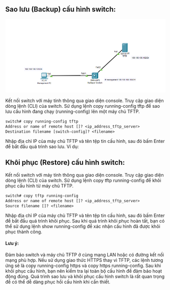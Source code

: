 ## Sao lưu (Backup) cấu hình switch:

  <img src="Basicnetworkimages/24.png">

  Kết nối switch với máy tính thông qua giao diện console.
  Truy cập giao diện dòng lệnh (CLI) của switch.
  Sử dụng lệnh copy running-config tftp để sao lưu cấu hình đang chạy (running-config) lên một máy chủ TFTP.

    switch# copy running-config tftp
    Address or name of remote host []? <ip_address_tftp_server>
    Destination filename [switch-config]? <filename>

  Nhập địa chỉ IP của máy chủ TFTP và tên tệp tin cấu hình, sau đó bấm Enter để bắt đầu quá trình sao lưu.
  Ví dụ:



## Khôi phục (Restore) cấu hình switch:

  Kết nối switch với máy tính thông qua giao diện console.
  Truy cập giao diện dòng lệnh (CLI) của switch.
  Sử dụng lệnh copy tftp running-config để khôi phục cấu hình từ máy chủ TFTP.

    switch# copy tftp running-config
    Address or name of remote host []? <ip_address_tftp_server>
    Source filename []? <filename>

  Nhập địa chỉ IP của máy chủ TFTP và tên tệp tin cấu hình, sau đó bấm Enter để bắt đầu quá trình khôi phục.
  Sau khi quá trình khôi phục hoàn tất, bạn có thể sử dụng lệnh show running-config để xác nhận cấu hình đã được khôi phục thành công.

#### Lưu ý:

  Đảm bảo switch và máy chủ TFTP ở cùng mạng LAN hoặc có đường kết nối mạng phù hợp.
  Nếu sử dụng giao thức HTTPS thay vì TFTP, các lệnh tương ứng sẽ là copy running-config https và copy https running-config.
  Sau khi khôi phục cấu hình, bạn nên kiểm tra lại toàn bộ cấu hình để đảm bảo hoạt động đúng.
  Quá trình sao lưu và khôi phục cấu hình switch là rất quan trọng để có thể dễ dàng phục hồi cấu hình khi cần thiết.